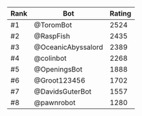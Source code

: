 Rank|Bot|Rating
---|---|---
#1|@ToromBot|2524
#2|@RaspFish|2435
#3|@OceanicAbyssalord|2389
#4|@colinbot|2268
#5|@OpeningsBot|1888
#6|@Groot123456|1702
#7|@DavidsGuterBot|1557
#8|@pawnrobot|1280
